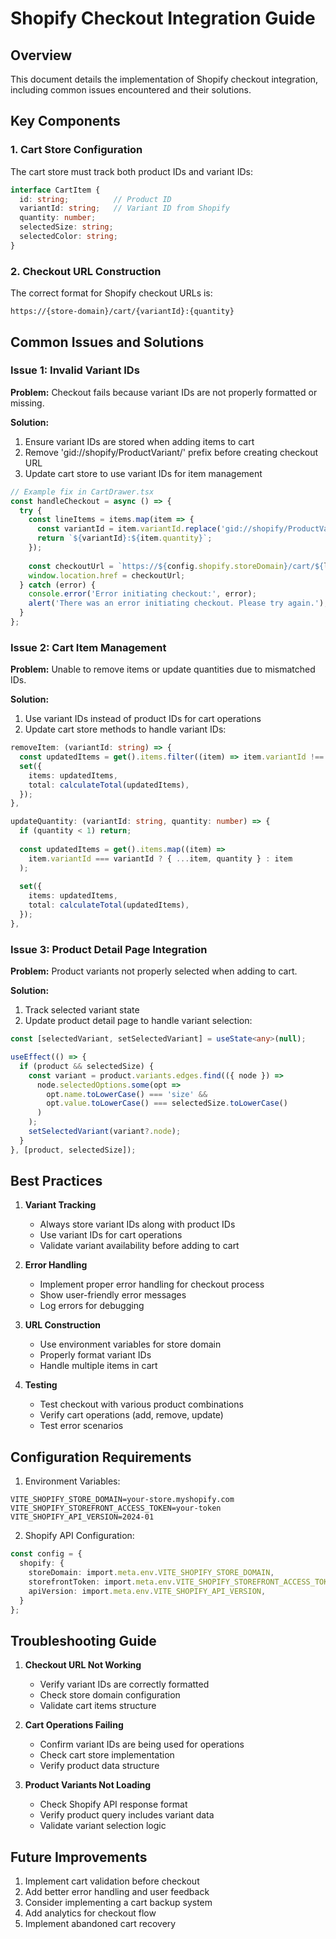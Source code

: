 # Shopify Checkout Integration Guide

## Overview
This document details the implementation of Shopify checkout integration, including common issues encountered and their solutions.

## Key Components

### 1. Cart Store Configuration
The cart store must track both product IDs and variant IDs:

```typescript
interface CartItem {
  id: string;          // Product ID
  variantId: string;   // Variant ID from Shopify
  quantity: number;
  selectedSize: string;
  selectedColor: string;
}
```

### 2. Checkout URL Construction
The correct format for Shopify checkout URLs is:
```
https://{store-domain}/cart/{variantId}:{quantity}
```

## Common Issues and Solutions

### Issue 1: Invalid Variant IDs
**Problem:** Checkout fails because variant IDs are not properly formatted or missing.

**Solution:**
1. Ensure variant IDs are stored when adding items to cart
2. Remove 'gid://shopify/ProductVariant/' prefix before creating checkout URL
3. Update cart store to use variant IDs for item management

```typescript
// Example fix in CartDrawer.tsx
const handleCheckout = async () => {
  try {
    const lineItems = items.map(item => {
      const variantId = item.variantId.replace('gid://shopify/ProductVariant/', '');
      return `${variantId}:${item.quantity}`;
    });
    
    const checkoutUrl = `https://${config.shopify.storeDomain}/cart/${lineItems.join(',')}`;
    window.location.href = checkoutUrl;
  } catch (error) {
    console.error('Error initiating checkout:', error);
    alert('There was an error initiating checkout. Please try again.');
  }
};
```

### Issue 2: Cart Item Management
**Problem:** Unable to remove items or update quantities due to mismatched IDs.

**Solution:**
1. Use variant IDs instead of product IDs for cart operations
2. Update cart store methods to handle variant IDs:

```typescript
removeItem: (variantId: string) => {
  const updatedItems = get().items.filter((item) => item.variantId !== variantId);
  set({
    items: updatedItems,
    total: calculateTotal(updatedItems),
  });
},

updateQuantity: (variantId: string, quantity: number) => {
  if (quantity < 1) return;
  
  const updatedItems = get().items.map((item) =>
    item.variantId === variantId ? { ...item, quantity } : item
  );
  
  set({
    items: updatedItems,
    total: calculateTotal(updatedItems),
  });
},
```

### Issue 3: Product Detail Page Integration
**Problem:** Product variants not properly selected when adding to cart.

**Solution:**
1. Track selected variant state
2. Update product detail page to handle variant selection:

```typescript
const [selectedVariant, setSelectedVariant] = useState<any>(null);

useEffect(() => {
  if (product && selectedSize) {
    const variant = product.variants.edges.find(({ node }) =>
      node.selectedOptions.some(opt =>
        opt.name.toLowerCase() === 'size' &&
        opt.value.toLowerCase() === selectedSize.toLowerCase()
      )
    );
    setSelectedVariant(variant?.node);
  }
}, [product, selectedSize]);
```

## Best Practices

1. **Variant Tracking**
   - Always store variant IDs along with product IDs
   - Use variant IDs for cart operations
   - Validate variant availability before adding to cart

2. **Error Handling**
   - Implement proper error handling for checkout process
   - Show user-friendly error messages
   - Log errors for debugging

3. **URL Construction**
   - Use environment variables for store domain
   - Properly format variant IDs
   - Handle multiple items in cart

4. **Testing**
   - Test checkout with various product combinations
   - Verify cart operations (add, remove, update)
   - Test error scenarios

## Configuration Requirements

1. Environment Variables:
```env
VITE_SHOPIFY_STORE_DOMAIN=your-store.myshopify.com
VITE_SHOPIFY_STOREFRONT_ACCESS_TOKEN=your-token
VITE_SHOPIFY_API_VERSION=2024-01
```

2. Shopify API Configuration:
```typescript
const config = {
  shopify: {
    storeDomain: import.meta.env.VITE_SHOPIFY_STORE_DOMAIN,
    storefrontToken: import.meta.env.VITE_SHOPIFY_STOREFRONT_ACCESS_TOKEN,
    apiVersion: import.meta.env.VITE_SHOPIFY_API_VERSION,
  }
};
```

## Troubleshooting Guide

1. **Checkout URL Not Working**
   - Verify variant IDs are correctly formatted
   - Check store domain configuration
   - Validate cart items structure

2. **Cart Operations Failing**
   - Confirm variant IDs are being used for operations
   - Check cart store implementation
   - Verify product data structure

3. **Product Variants Not Loading**
   - Check Shopify API response format
   - Verify product query includes variant data
   - Validate variant selection logic

## Future Improvements

1. Implement cart validation before checkout
2. Add better error handling and user feedback
3. Consider implementing a cart backup system
4. Add analytics for checkout flow
5. Implement abandoned cart recovery